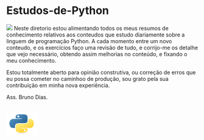 # Estudos-de-Python 
![](https://i.imgur.com/waxVImv.png)
   Neste diretorio estou alimentando todos os meus resumos de conhecimento relativos aos conteudos que estudo diariamente sobre a linguem de programação Python.
A cada momento entre um novo conteudo, e os exercícios faço uma revisão de tudo, e corrijo-me os detalhe que vejo necessário, obtendo assim melhorias no conteúdo, e fixando o meu conhecimento.

Estou totalmente aberto para opinião construtiva, ou correção de erros que eu possa cometer no caminhoo de produção, sou grato pela sua contribuição em minha nova experiência.

Ass. 
  Bruno Dias.
<div style="display: inline_block"><br>
  <img align="center" alt=“Bruno-Js" height="60" width="80" 
src="https://raw.githubusercontent.com/devicons/devicon/master/icons/python/python-original.svg">
